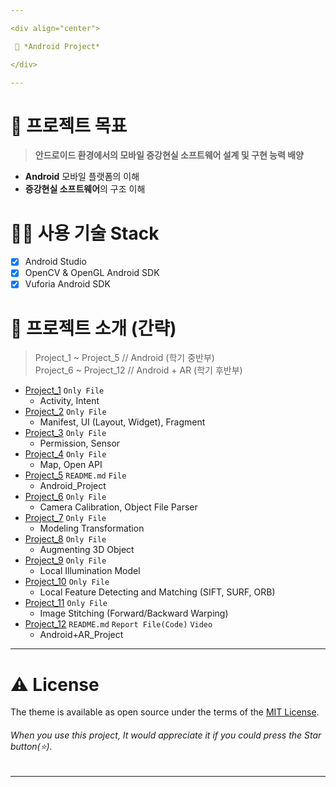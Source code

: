 ```yaml
---

<div align="center">

 💜 *Android Project*

</div>

---
```


# 🧐 프로젝트 목표
> **안드로이드 환경에서의 모바일 증강현실 소프트웨어 설계 및 구현 능력 배양**  

- **Android** 모바일 플랫폼의 이해  
- **증강현실 소프트웨어**의 구조 이해  

# 👨‍💻 사용 기술 Stack
- [x] Android Studio  
- [x] OpenCV & OpenGL Android SDK  
- [x] Vuforia Android SDK  

# 💛 프로젝트 소개 (간략)
> Project_1 ~ Project_5 // Android (학기 중반부)  
> Project_6 ~ Project_12 // Android + AR (학기 후반부)  


- [Project_1](https://github.com/DCherish/Proj_Android/tree/master/Android_01) `Only File`  
  - Activity, Intent  
- [Project_2](https://github.com/DCherish/Proj_Android/tree/master/Android_02) `Only File`  
  - Manifest, UI (Layout, Widget), Fragment  
- [Project_3](https://github.com/DCherish/Proj_Android/tree/master/Android_03) `Only File`  
  - Permission, Sensor  
- [Project_4](https://github.com/DCherish/Proj_Android/tree/master/Android_04) `Only File`  
  - Map, Open API  
- [Project_5](https://github.com/DCherish/Proj_Android/tree/master/Android_05) `README.md` `File`  
  - Android_Project  
- [Project_6](https://github.com/DCherish/Proj_Android/tree/master/Android_06) `Only File`  
  - Camera Calibration, Object File Parser  
- [Project_7](https://github.com/DCherish/Proj_Android/tree/master/Android_07) `Only File`  
  - Modeling Transformation  
- [Project_8](https://github.com/DCherish/Proj_Android/tree/master/Android_08) `Only File`  
  - Augmenting 3D Object  
- [Project_9](https://github.com/DCherish/Proj_Android/tree/master/Android_09) `Only File`  
  - Local Illumination Model  
- [Project_10](https://github.com/DCherish/Proj_Android/tree/master/Android_10) `Only File`  
  - Local Feature Detecting and Matching (SIFT, SURF, ORB)  
- [Project_11](https://github.com/DCherish/Proj_Android/tree/master/Android_11) `Only File`  
  - Image Stitching (Forward/Backward Warping)  
- [Project_12](https://github.com/DCherish/Proj_Android/tree/master/Android_12) `README.md` `Report File(Code)` `Video`  
  - Android+AR_Project  

---

# ⚠️ License
The theme is available as open source under the terms of the [MIT License](https://github.com/DCherish/Proj_Android/blob/master/LICENSE).  
###### *When you use this project, It would appreciate it if you could press the Star button*(⭐).

---
